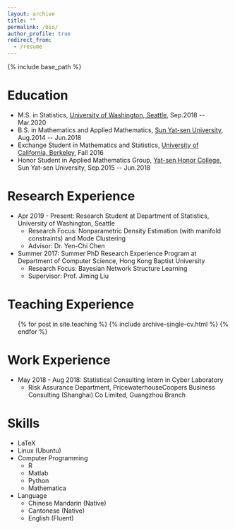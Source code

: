 ```yaml
---
layout: archive
title: ""
permalink: /bio/
author_profile: true
redirect_from:
  - /resume
---
```


{% include base_path %}

Education
======
* M.S. in Statistics, [University of Washington, Seattle](http://www.washington.edu/), Sep.2018 -- Mar.2020
* B.S. in Mathematics and Applied Mathematics, [Sun Yat-sen University](http://www.sysu.edu.cn/2012/en/index.htm), Aug.2014 -- Jun.2018
* Exchange Student in Mathematics and Statistics, [University of California, Berkeley](http://www.berkeley.edu/), Fall 2016
* Honor Student in Applied Mathematics Group, [Yat-sen Honor College](http://yss.sysu.edu.cn/EnVersion/Index.aspx), Sun Yat-sen University, Sep.2015 -- Jun.2018

Research Experience
======
* Apr 2019 - Present: Research Student at Department of Statistics, University of Washington, Seattle
  * Research Focus: Nonparametric Density Estimation (with manifold constraints) and Mode Clustering
  * Advisor: Dr. Yen-Chi Chen
* Summer 2017: Summer PhD Research Experience Program at Department of Computer Science, Hong Kong Baptist University
  * Research Focus: Bayesian Network Structure Learning
  * Supervisor: Prof. Jiming Liu

Teaching Experience
======
   <ul>{% for post in site.teaching %}
      {% include archive-single-cv.html %}
   {% endfor %}</ul>
   
Work Experience
======
* May 2018 - Aug 2018: Statistical Consulting Intern in Cyber Laboratory
  * Risk Assurance Department, PricewaterhouseCoopers Business Consulting (Shanghai) Co Limited, Guangzhou Branch

Skills
======
* LaTeX
* Linux (Ubuntu)
* Computer Programming
  * R
  * Matlab
  * Python
  * Mathematica
* Language
  * Chinese Mandarin (Native)
  * Cantonese (Native)
  * English (Fluent)

<!--
Publications
======
  <ul>{% for post in site.publications %}
    {% include archive-single-cv.html %}
  {% endfor %}</ul>
-->
<!--
Talks
======
  <ul>{% for post in site.talks %}
    {% include archive-single-talk-cv.html %}
  {% endfor %}</ul>
  -->
  

  
